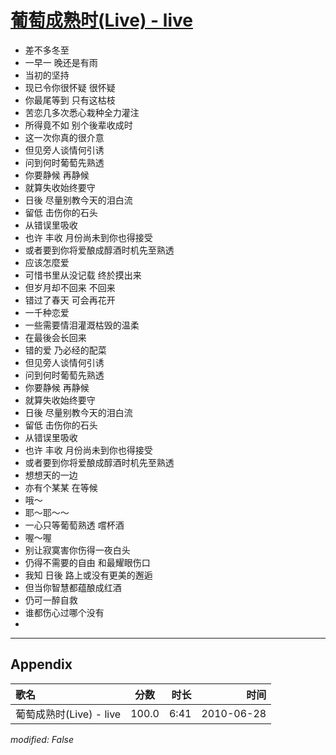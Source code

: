 # [葡萄成熟时(Live) - live](https://music.163.com/song?id=64501)

* 差不多冬至
* 一早一 晚还是有雨
* 当初的坚持
* 现已令你很怀疑  很怀疑
* 你最尾等到 只有这枯枝
* 苦恋几多次悉心栽种全力灌注
* 所得竟不如 别个後辈收成时
* 这一次你真的很介意
* 但见旁人谈情何引诱
* 问到何时葡萄先熟透
* 你要静候 再静候
* 就算失收始终要守
* 日後 尽量别教今天的泪白流
* 留低 击伤你的石头
* 从错误里吸收
* 也许 丰收 月份尚未到你也得接受
* 或者要到你将爱酿成醇酒时机先至熟透
* 应该怎麼爱
* 可惜书里从没记载 终於摸出来
* 但岁月却不回来 不回来
* 错过了春天 可会再花开
* 一千种恋爱
* 一些需要情泪灌溉枯毁的温柔
* 在最後会长回来
* 错的爱 乃必经的配菜
* 但见旁人谈情何引诱
* 问到何时葡萄先熟透
* 你要静候 再静候
* 就算失收始终要守
* 日後 尽量别教今天的泪白流
* 留低 击伤你的石头
* 从错误里吸收
* 也许 丰收 月份尚未到你也得接受
* 或者要到你将爱酿成醇酒时机先至熟透
* 想想天的一边
* 亦有个某某 在等候
* 哦～
* 耶～耶～～
* 一心只等葡萄熟透 嚐杯酒
* 喔～喔
* 别让寂寞害你伤得一夜白头
* 仍得不需要的自由 和最耀眼伤口
* 我知 日後 路上或没有更美的邂逅
* 但当你智慧都蕴酿成红酒
* 仍可一醉自救
* 谁都伤心过哪个没有
* 


---

## Appendix

|歌名|分数|时长|时间|
|:---|:---:|---:|---:|
|葡萄成熟时(Live) - live|100.0|6:41|2010-06-28

*modified: False*